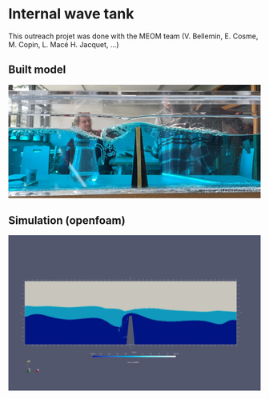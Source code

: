 # Internal wave tank

This outreach projet was done with the MEOM team (V. Bellemin, E. Cosme, M. Copin, L. Macé H. Jacquet, ...)

## Built model

![alt text](https://github.com/HugoJacq/Outreach/blob/main/Internal_Wave_Tank_2024/Capture%20d%E2%80%99%C3%A9cran%20du%202024-12-03%2009-32-25.png?raw=true)

## Simulation (openfoam)

![alt text](https://github.com/HugoJacq/Outreach/blob/main/Internal_Wave_Tank_2024/wave_tank_2D_3phases_k_omega_fine/Komega.0073.png?raw=true)
